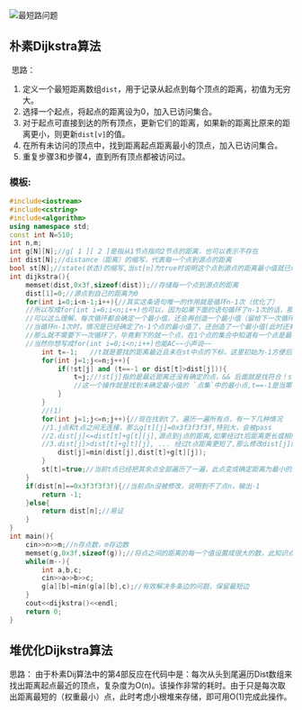 

<img src="D:\ac-win\搜索与图论\最短路问题\最短路问题.png" alt="最短路问题"/>

## 朴素Dijkstra算法

​	思路：

1. 定义一个最短距离数组`dist`，用于记录从起点到每个顶点的距离，初值为无穷大。
2. 选择一个起点，将起点的距离设为0，加入已访问集合。
3. 对于起点可直接到达的所有顶点，更新它们的距离，如果新的距离比原来的距离更小，则更新`dist[v]`的值。
4. 在所有未访问的顶点中，找到距离起点距离最小的顶点，加入已访问集合。
5. 重复步骤3和步骤4，直到所有顶点都被访问过。

### 模板:

```C++
#include<iostream>
#include<cstring>
#include<algorithm>
using namespace std;
const int N=510;
int n,m;
int g[N][N];//g[ 1 ][ 2 ]是指从1节点指向2节点的距离，也可以表示不存在
int dist[N];//distance（距离）的缩写，代表每一个点到源点的距离
bool st[N];//state(状态)的缩写,当st[n]为true时说明这个点到源点的距离最小值就已经确定了
int dijkstra(){
    memset(dist,0x3f,sizeof(dist));//存储每一个点到源点的距离
    dist[1]=0;//源点到自己的距离为0
    for(int i=0;i<n-1;i++){//其实这条语句唯一的作用就是循环n-1次（优化了）
    //所以写成for(int i=0;i<n;i++)也可以，因为如果下面的语句循环了n-1次的话，那么所有点都能得到最小值了
    //可以这么理解，每次循环都会确定一个最小值，还会再创造一个最小值（留给下一次循环去确定）
    //当循环n-1次时，情况是已经确定了n-1个点的最小值了，还创造了一个最小值(此时还有1个点等着下一次去确定)
    //那么就不需要下一次循环了，毕竟剩下的就一个点，在1个点的集合中知道有一个点是最小值，顺理成章了
    //当然你想写成for(int i=0;i<n;i++)也能AC~~小声说~~
        int t=-1;	//t就是要找的距离最近且未在st中点的下标，这里初始为-1方便后续比较无特殊意义
        for(int j=1;j<=n;j++){
            if(!st[j] and (t==-1 or dist[t]>dist[j])){
                t=j;//!st[j]指的是最近距离还没有确定的点，&& 后面就是找符合！st[j]条件的距离最小的点
                //这一个操作就是找到未确定最小值的 `点集`中的最小点,t==-1是当第一次遇到未确定~的点时能够被初始化
            }
        }
        //(1)
        for(int j=1;j<=n;j++){//现在找到t了，遍历一遍所有点，有一下几种情况
        //1.j点和t点之间无连接，那么g[t][j]=0x3f3f3f3f,特别大，会被pass
        //2.dist[j]<=dist[t]+g[t][j],源点到j点的距离,如果经过t后距离更长或相同了,那么不考虑
        //3.dist[j]>dist[t]+g[t][j], ... 经过t点距离更短了,那么修改dist[j]的值
            dist[j]=min(dist[j],dist[t]+g[t][j]);
        }
        st[t]=true;//当前t点已经把其余点全部遍历了一遍，此点变成确定距离为最小的点了,这条语句放在（1）处也能AC
    }
    if(dist[n]==0x3f3f3f3f){//当前点n没被修改，说明到不了点n，输出-1
        return -1;
    }else{
        return dist[n];//易证
    }
}
int main(){
    cin>>n>>m;//n存点数，m存边数
    memset(g,0x3f,sizeof(g));//将点之间的距离的每一个值设置成很大的数，此知识点之前讲过
    while(m--){
        int a,b,c;
        cin>>a>>b>>c;
        g[a][b]=min(g[a][b],c);//有效解决多条边的问题，保留最短边
    }
    cout<<dijkstra()<<endl;
    return 0;
}
```



## 堆优化Dijkstra算法

思路：
	由于朴素Dij算法中的第4部反应在代码中是：每次从头到尾遍历Dist数组来找出距离起点最近的顶点，复杂度为O(n)。该操作非常的耗时。由于只是每次取出距离最短的（权重最小）点，此时考虑小根堆来存储，即可用O(1)完成此操作。

```C++

```

